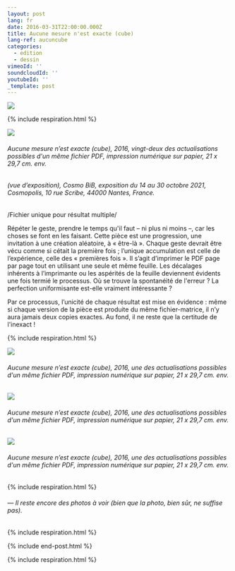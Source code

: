 ```yaml
---
layout: post
lang: fr
date: 2016-03-31T22:00:00.000Z
title: Aucune mesure n'est exacte (cube)
lang-ref: aucuncube
categories:
  - edition
  - dessin
vimeoId: ''
soundcloudId: ''
youtubeId: ''
_template: post
---
```





![](/imgs/aucune-mesure-test-gif01.gif)

{% include respiration.html %}

![](/imgs/pxl_20211014_154120266-night-1-up.jpg)

###### _Aucune mesure n’est exacte (cube)_, 2016, vingt-deux des actualisations possibles d'un même fichier PDF, impression numérique sur papier, 21 x 29,7 cm. env.

###### (vue d’exposition), _Cosmo BiB_, exposition du 14 au 30 octobre 2021, Cosmopolis, 10 rue Scribe, 44000 Nantes, France.

/Fichier unique pour résultat multiple/

Répéter le geste, prendre le temps qu'il faut – ni plus ni moins –, car les choses se font en les faisant. Cette pièce est une progression, une invitation à une création aléatoire, à « être-là ». Chaque geste devrait être vécu comme si cétait la première fois ; l’unique accumulation est celle de l’expérience, celle des « premières fois ». Il s’agit d’imprimer le PDF page par page tout en utilisant une seule et même feuille. Les décalages inhérents à l’imprimante ou les aspérités de la feuille deviennent évidents une fois termié le processus. Où se trouve la spontanéité de l'erreur ? La perfection uniformisante est-elle vraiment intéressante ?

Par ce processus, l’unicité de chaque résultat est mise en évidence : même si chaque version de la pièce est produite du même fichier-matrice, il n’y aura jamais deux copies exactes. Au fond, il ne reste que la certitude de l'inexact !

{% include respiration.html %}

![](/imgs/aucune-mesure-scan02-base-cover-up.jpg)

###### _Aucune mesure n’est exacte (cube)_, 2016, une des actualisations possibles d'un même fichier PDF, impression numérique sur papier, 21 x 29,7 cm. env.

![](/imgs/aucune-mesure-scan07-base-up.jpg)

###### _Aucune mesure n’est exacte (cube)_, 2016, une des actualisations possibles d'un même fichier PDF, impression numérique sur papier, 21 x 29,7 cm. env.

![](/imgs/aucune-mesure-scan06-base-up.jpg)

###### _Aucune mesure n’est exacte (cube)_, 2016, une des actualisations possibles d'un même fichier PDF, impression numérique sur papier, 21 x 29,7 cm. env.

{% include respiration.html %}

###### _— Il reste encore des photos à voir (bien que la photo, bien sûr, ne suffise pas)._

{% include respiration.html %}

{% include end-post.html %}

{% include respiration.html %}

